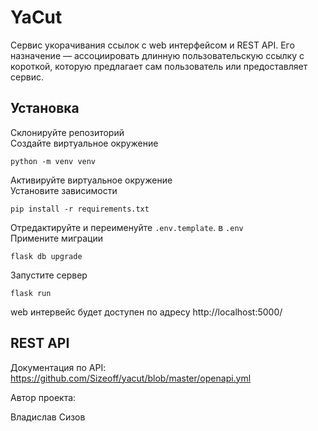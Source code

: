 # YaCut
Сервис укорачивания ссылок с web интерфейсом и REST API. Его назначение — ассоциировать длинную пользовательскую ссылку с короткой, которую предлагает сам пользователь или предоставляет сервис.


## Установка
Склонируйте репозиторий  
Создайте виртуальное окружение 
```
python -m venv venv
```
Активируйте виртуальное окружение  
Установите зависимости 
```
pip install -r requirements.txt
```
Отредактируйте и переименуйте  `.env.template`. в  `.env`  
Примените миграции
```
flask db upgrade
```
Запустите сервер
```
flask run
```
web интервейс будет доступен по адресу http://localhost:5000/

## REST API
Документация по API: https://github.com/Sizeoff/yacut/blob/master/openapi.yml


Автор проекта:

Владислав Сизов
